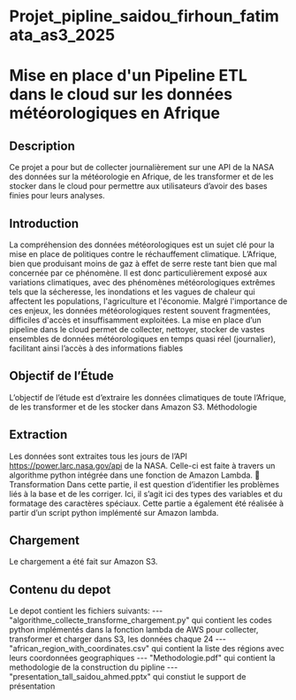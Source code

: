 # Projet_pipline_saidou_firhoun_fatimata_as3_2025
# Mise en place d'un Pipeline ETL dans le cloud sur les données météorologiques en Afrique
 
## Description
Ce projet a pour but de collecter journalièrement sur une API de la NASA des données sur la météorologie en Afrique, de les transformer et de les stocker dans le cloud pour permettre aux utilisateurs d’avoir des bases finies pour leurs analyses.

## Introduction
La compréhension des données météorologiques est un sujet clé pour la mise en place de politiques contre le réchauffement climatique. L’Afrique, bien que produisant moins de gaz à effet de serre reste tant bien que mal concernée par ce phénomène. Il est donc particulièrement exposé aux variations climatiques, avec des phénomènes météorologiques extrêmes tels que la sécheresse, les inondations et les vagues de chaleur qui affectent les populations, l'agriculture et l'économie. Malgré l'importance de ces enjeux, les données météorologiques restent souvent fragmentées, difficiles d'accès et insuffisamment exploitées. La mise en place d’un pipeline dans le cloud permet de collecter, nettoyer, stocker de vastes ensembles de données météorologiques en temps quasi réel (journalier), facilitant ainsi l’accès à des informations fiables

## Objectif de l’Étude
L’objectif de l’étude est d’extraire les données climatiques de toute l’Afrique, de les transformer et de les stocker dans Amazon S3.
Méthodologie
## Extraction
Les données sont extraites tous les jours de l’API https://power.larc.nasa.gov/api de la NASA. Celle-ci est faite à travers un algorithme python intégrée dans une fonction de Amazon Lambda.
	Transformation
Dans cette partie, il est question d’identifier les problèmes liés à la base et de les corriger. Ici, il s’agit ici des types des variables et du formatage des caractères spéciaux. Cette partie a également été réalisée à partir d’un script python implémenté sur Amazon lambda.
## Chargement
Le chargement a été fait sur Amazon S3.

## Contenu du depot
Le depot contient les fichiers suivants:
--- "algorithme_collecte_transforme_chargement.py" qui contient les codes python implémentés dans la fonction lambda de AWS pour collecter, transformer et charger dans S3, les données chaque 24
--- "african_region_with_coordinates.csv" qui contient la liste des régions avec leurs coordonnées geographiques
--- "Methodologie.pdf" qui contient la methodologie de la construction du pipline
--- "presentation_tall_saidou_ahmed.pptx" qui constiut le support de présentation
